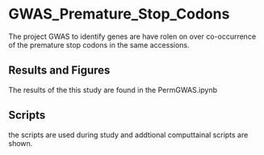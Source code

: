 # GWAS_Premature_Stop_Codons
The project GWAS to identify genes are have rolen on over co-occurrence of the premature stop codons in the same accessions.
## Results and Figures
The results of the this study are found in the PermGWAS.ipynb
## Scripts 
the scripts are used during study and addtional computtainal scripts are shown. 
